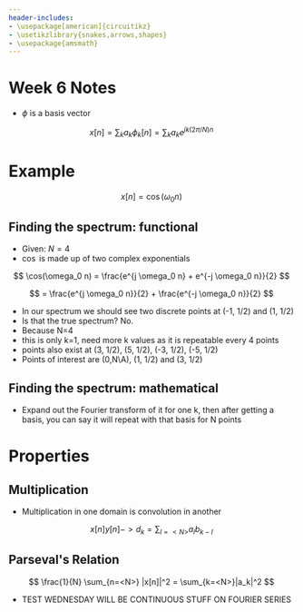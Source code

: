 ```yaml
---
header-includes:
- \usepackage[american]{circuitikz}
- \usetikzlibrary{snakes,arrows,shapes}
- \usepackage{amsmath}
---
```

# Week 6 Notes
* $\phi$ is a basis vector

$$
x[n] = \sum_k a_k \phi_k [n] = \sum_k a_k e^{jk(2\pi /N)n}
$$

# Example

$$
x[n] = \cos(\omega_0 n)
$$

## Finding the spectrum: functional
* Given: $N=4$
* $\cos$ is made up of two complex exponentials

$$
\cos(\omega_0 n) = \frac{e^{j \omega_0 n} + e^{-j \omega_0 n}}{2}
$$

$$
= \frac{e^{j \omega_0 n}}{2} + \frac{e^{-j \omega_0 n}}{2}
$$

* In our spectrum we should see two discrete points at (-1, 1/2) and (1, 1/2)
* Is that the true spectrum? No.
* Because N=4
* this is only k=1, need more k values as it is repeatable every 4 points
* points also exist at (3, 1/2), (5, 1/2), (-3, 1/2), (-5, 1/2)
* Points of interest are (0,N\A), (1, 1/2) and (3, 1/2)

## Finding the spectrum: mathematical
* Expand out the Fourier transform of it for one k, then after getting a basis, you can say it will repeat with that basis for N points

# Properties
## Multiplication
* Multiplication in one domain is convolution in another

$$
x[n]y[n] -> d_k = \sum_{l=<N>} a_l b_{k-l}
$$

## Parseval's Relation

$$
\frac{1}{N} \sum_{n=<N>} |x[n]|^2 = \sum_{k=<N>}|a_k|^2
$$

* TEST WEDNESDAY WILL BE CONTINUOUS STUFF ON FOURIER SERIES
